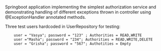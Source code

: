Springboot application implementing the simplest authorization service and demonstrating handling 
of different exceptions thrown in controller using @ExceptionHandler annotated methods.

Three test users hardcoded in UserRepository for testing:

        user = "Vasya"; password = "123" ; Authorities = READ,WRITE
        user ="Masha"; password = "234"; Authorities = READ,WRITE,DELETE
        user = "Grisha"; password = "567"; Authotities = Empty